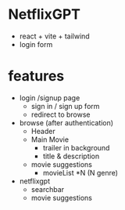 # NetflixGPT

- react + vite + tailwind
- login form

# features
- login /signup page
    - sign in / sign up form
    - redirect to browse
- browse (after authentication)
    - Header
    - Main Movie
        - trailer in background
        - title & description
    - movie suggestions
        - movieList *N (N genre)
- netflixgpt 
    - searchbar
    - movie suggestions
